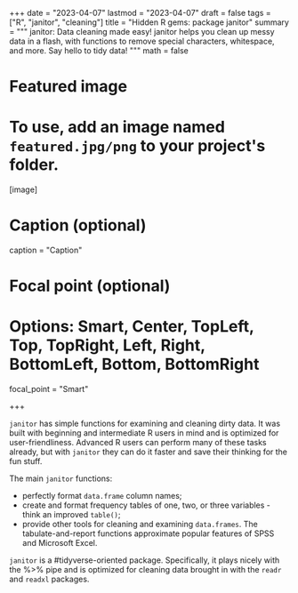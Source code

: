 +++
date = "2023-04-07"
lastmod = "2023-04-07"
draft = false
tags = ["R", "janitor", "cleaning"]
title = "Hidden R gems: package janitor"
summary = """
janitor: Data cleaning made easy! janitor helps you clean up messy data in a flash, with functions to remove special characters, whitespace, and more. Say hello to tidy data!
"""
math = false

# Featured image
# To use, add an image named `featured.jpg/png` to your project's folder. 
[image]
  # Caption (optional)
  caption = "Caption"
  
  # Focal point (optional)
  # Options: Smart, Center, TopLeft, Top, TopRight, Left, Right, BottomLeft, Bottom, BottomRight
  focal_point = "Smart"

+++


`janitor` has simple functions for examining and cleaning dirty data. It was built with beginning and intermediate R users in mind and is optimized for user-friendliness. Advanced R users can perform many of these tasks already, but with `janitor` they can do it faster and save their thinking for the fun stuff.

The main `janitor` functions:

- perfectly format `data.frame` column names;
- create and format frequency tables of one, two, or three variables - think an improved `table()`;
- provide other tools for cleaning and examining `data.frames`.
The tabulate-and-report functions approximate popular features of SPSS and Microsoft Excel.

`janitor` is a #tidyverse-oriented package. Specifically, it plays nicely with the %>% pipe and is optimized for cleaning data brought in with the `readr` and `readxl` packages.


